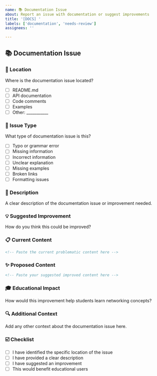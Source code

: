 ```yaml
---
name: 📚 Documentation Issue
about: Report an issue with documentation or suggest improvements
title: '[DOCS] '
labels: ['documentation', 'needs-review']
assignees: ''

---
```


## 📚 Documentation Issue

### 📍 Location
Where is the documentation issue located?
- [ ] README.md
- [ ] API documentation
- [ ] Code comments
- [ ] Examples
- [ ] Other: ___________

### 🐛 Issue Type
What type of documentation issue is this?
- [ ] Typo or grammar error
- [ ] Missing information
- [ ] Incorrect information
- [ ] Unclear explanation
- [ ] Missing examples
- [ ] Broken links
- [ ] Formatting issues

### 📝 Description
A clear description of the documentation issue or improvement needed.

### 💡 Suggested Improvement
How do you think this could be improved?

### 📋 Current Content
```markdown
<!-- Paste the current problematic content here -->
```

### ✨ Proposed Content
```markdown
<!-- Paste your suggested improved content here -->
```

### 🎓 Educational Impact
How would this improvement help students learn networking concepts?

### 🔍 Additional Context
Add any other context about the documentation issue here.

### ☑️ Checklist
- [ ] I have identified the specific location of the issue
- [ ] I have provided a clear description
- [ ] I have suggested an improvement
- [ ] This would benefit educational users